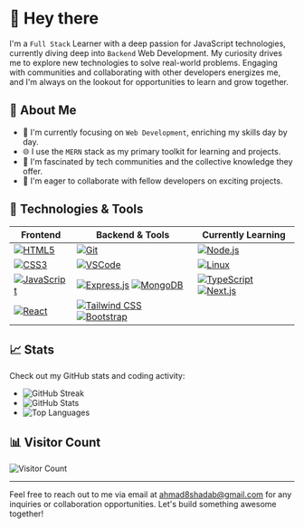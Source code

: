 # 👋 Hey there

I'm a `Full Stack` Learner with a deep passion for JavaScript technologies, currently diving deep into `Backend` Web Development. My curiosity drives me to explore new technologies to solve real-world problems. Engaging with communities and collaborating with other developers energizes me, and I'm always on the lookout for opportunities to learn and grow together.

## 🚀 About Me
- 🌱 I'm currently focusing on `Web Development`, enriching my skills day by day.
- 🌐 I use the `MERN` stack as my primary toolkit for learning and projects.
- 👥 I'm fascinated by tech communities and the collective knowledge they offer.
- 🤝 I'm eager to collaborate with fellow developers on exciting projects.

<!-- ## 🔧 Technologies & Tools

| Frontend      | Backend & Tools | Currently Learning |
|---------------|-----------------|--------------------|
| [![HTML5](https://img.shields.io/badge/-HTML5-E34F26?style=for-the-badge&logo=html5&logoColor=white)](#) | [![Git](https://img.shields.io/badge/-Git-F05032?style=for-the-badge&logo=git&logoColor=white)](#) | [![Node.js](https://img.shields.io/badge/-Node.js-339933?style=for-the-badge&logo=node.js&logoColor=white)](#) |
|  [![CSS3](https://img.shields.io/badge/-CSS3-1572B6?style=for-the-badge&logo=css3&logoColor=white)](#) | [![VSCode](https://img.shields.io/badge/-VSCode-007ACC?style=for-the-badge&logo=visual-studio-code&logoColor=white)](#) | [![Linux](https://img.shields.io/badge/-Linux-FCC624?style=for-the-badge&logo=linux&logoColor=black)](#) |
| [![JavaScript](https://img.shields.io/badge/-JavaScript-F7DF1E?style=for-the-badge&logo=javascript&logoColor=black)](#) |  |  |
| [![TypeScript](https://img.shields.io/badge/-TypeScript-007ACC?style=for-the-badge&logo=typescript&logoColor=white)](#) |  |  |
| [![React](https://img.shields.io/badge/-React-61DAFB?style=for-the-badge&logo=react&logoColor=black)](#) |  |  |
| [![Tailwind CSS](https://img.shields.io/badge/-Tailwind-61DAFB?style=for-the-badge&logo=tailwind&logoColor=black)](#) |  |  | -->

## 🔧 Technologies & Tools

| Frontend      | Backend & Tools | Currently Learning                    |
|---------------|-----------------|---------------------------------------|
| [![HTML5](https://img.shields.io/badge/-HTML5-E34F26?style=for-the-badge&logo=html5&logoColor=white)](#) | [![Git](https://img.shields.io/badge/-Git-F05032?style=for-the-badge&logo=git&logoColor=white)](#) | [![Node.js](https://img.shields.io/badge/-Node.js-339933?style=for-the-badge&logo=node.js&logoColor=white)](#) |
| [![CSS3](https://img.shields.io/badge/-CSS3-1572B6?style=for-the-badge&logo=css3&logoColor=white)](#) | [![VSCode](https://img.shields.io/badge/-VSCode-007ACC?style=for-the-badge&logo=visual-studio-code&logoColor=white)](#) | [![Linux](https://img.shields.io/badge/-Linux-FCC624?style=for-the-badge&logo=linux&logoColor=black)](#) |
| [![JavaScript](https://img.shields.io/badge/-JavaScript-F7DF1E?style=for-the-badge&logo=javascript&logoColor=black)](#) | [![Express.js](https://img.shields.io/badge/-Express.js-000000?style=for-the-badge&logo=express&logoColor=white)](#) [![MongoDB](https://img.shields.io/badge/-MongoDB-47A248?style=for-the-badge&logo=mongodb&logoColor=white)](#) | [![TypeScript](https://img.shields.io/badge/-TypeScript-007ACC?style=for-the-badge&logo=typescript&logoColor=white)](#) [![Next.js](https://img.shields.io/badge/-Next.js-000000?style=for-the-badge&logo=next.js&logoColor=white)](#) |
| [![React](https://img.shields.io/badge/-React-61DAFB?style=for-the-badge&logo=react&logoColor=black)](#) | [![Tailwind CSS](https://img.shields.io/badge/-Tailwind_CSS-38B2AC?style=for-the-badge&logo=tailwind-css&logoColor=white)](#) [![Bootstrap](https://img.shields.io/badge/-Bootstrap-563D7C?style=for-the-badge&logo=bootstrap&logoColor=white)](#) |  |

## 📈 Stats
Check out my GitHub stats and coding activity:
- ![GitHub Streak](https://streak-stats.demolab.com/?user=ahmad2shadab&theme=tokyonight&hide_border=true)
- ![GitHub Stats](https://github-readme-stats-sigma-five.vercel.app/api?username=ahmad2shadab&show_icons=true&theme=tokyonight&hide_border=true)
- ![Top Languages](https://github-readme-stats.vercel.app/api/top-langs/?username=ahmad2shadab&show_icons=true&theme=tokyonight&hide_border=true)

## 📊 Visitor Count
![Visitor Count](https://visitcount.itsvg.in/api?id=ahmad2shadab&icon=6&color=1)

---
Feel free to reach out to me via email at ahmad8shadab@gmail.com for any inquiries or collaboration opportunities. Let's build something awesome together!
